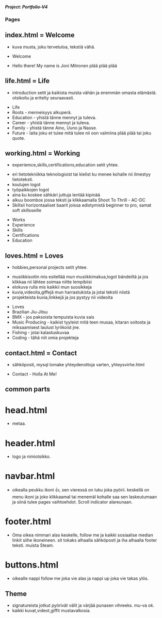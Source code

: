 ##### Project: Portfolio-V4 #####

### Pages ###
## index.html = Welcome ##
* kuva musta, joku tervetuloa, tekstiä vähä.
+ Welcome
- Hello there! My name is Joni Mitronen plää plää plää

## life.html = Life ##
* introduction setit ja kaikista muista vähän ja enemmän omasta elämästä. otsikoitu ja eritelty seuraavasti.
+ Life
+ Roots - menneisyys alkuperä.
+ Education - yhistä tänne mennyt ja tuleva.
+ Career - yhistä tänne mennyt ja tuleva.
+ Family - yhistä tänne Aino, Uuno ja Nasse.
+ Future  - laita joku et tulee mitä tulee nii oon valmiina plää plää tai joku quote.

## working.html = Working ##
* experiemce,skills,certifications,education setit yhtee.
- eri tietotekniikka teknologioist tai kielist ku menee kohalle nii ilmestyy tietoteksti.
- koulujen logot
- työpaikkojen logot
- aina ku koskee sähkäri juttuja lentää kipinää
- alkuu boombox jossa teksti ja klikkaamalla Shoot To Thrill - AC-DC
- Skillsii horizontaaliset baarit joissa edistymistä beginner to pro, samat soft skillsseille
+ Works
+ Experience
+ Skills
+ Certifications
+ Education

## loves.html = Loves ##
* hobbies,personal projects setit yhtee.
- musiikkisoitin mis esitellää mun musiikkimakua,logot bändeiltä ja jos klikkaa nii lähtee soimaa niitte lempibiisi
- elokuva rulla mis kaikkii mun suosikkeja
- kuvia,videoita,giffejä mun harrastukista ja jotai tekstii niistä
- projekteista kuvia,linkkejä ja jos pystyy nii videoita
+ Loves
+ Brazilian Jiu-Jitsu
+ BMX - jos paksoista tempuista kuvia sais
+ Music Producing - kaikist tyyleist mitä teen musaa, kitaran soitosta ja miksaamisest laulust lyriikoist jne.
+ Fishing - jotai kalastuskuvaa
+ Coding - tähä niit omia projekteja

## contact.html = Contact ##
* sähköposti, mysql lomake yhteydenottoja varten, yhteysvirhe.html
+ Contact - Holla At Me!


## common parts ##
# head.html #
* metaa.

# header.html #
* logo ja nimiotsikko.

# navbar.html #
* oikealla peukku ikoni 👍, sen vieressä on luku joka pyörii. keskellä on menu ikoni ja joko klikkaamal tai menemäl kohalle saa sen laskeutumaan ja siinä tulee pages vaihtoehdot. Scroll indicator alareunaan.

# footer.html #
* Oma oikea nimmari alas keskelle, follow me ja kaikki sosiaalise median linkit siihe ikoneineen. sit tokaks alhaalla sähköposti ja iha alhaalla footer teksti. muista Steam.

# buttons.html ##
* oikealle nappi follow me joka vie alas ja nappi up joka vie takas ylös.



## Theme ##
- signatureista jotkut pyörivät välit ja värjää punasen vihreeks. mu-va ok.
- kaikki kuvat,videot,giffit mustavalkosia.
